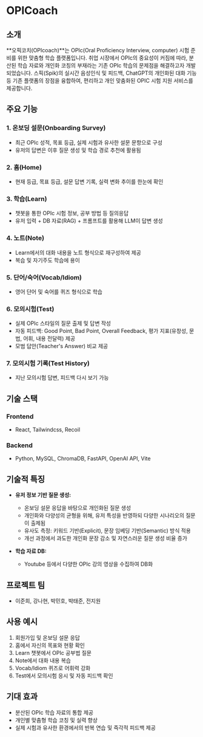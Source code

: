 # OPICoach


## 소개

**오픽코치(OPIcoach)**는 OPIc(Oral Proficiency Interview, computer) 시험 준비를 위한 맞춤형 학습 플랫폼입니다. 취업 시장에서 OPIc의 중요성이 커짐에 따라, 분산된 학습 자료와 개인화 코칭의 부재라는 기존 OPIc 학습의 문제점을 해결하고자 개발되었습니다. 스픽(Spik)의 실시간 음성인식 및 피드백, ChatGPT의 개인화된 대화 기능 등 기존 플랫폼의 장점을 융합하여, 편리하고 개인 맞춤화된 OPIC 시험 지원 서비스를 제공합니다.


## 주요 기능

### 1. 온보딩 설문(Onboarding Survey)
- 최근 OPIc 성적, 목표 등급, 실제 시험과 유사한 설문 문항으로 구성
- 유저의 답변은 이후 질문 생성 및 학습 경로 추천에 활용됨

### 2. 홈(Home)
- 현재 등급, 목표 등급, 설문 답변 기록, 실력 변화 추이를 한눈에 확인

### 3. 학습(Learn)
- 챗봇을 통한 OPIc 시험 정보, 공부 방법 등 질의응답
- 유저 입력 + DB 자료(RAG) + 프롬프트를 활용해 LLM이 답변 생성

### 4. 노트(Note)
- Learn에서의 대화 내용을 노트 형식으로 재구성하여 제공
- 복습 및 자기주도 학습에 용이

### 5. 단어/숙어(Vocab/Idiom)
- 영어 단어 및 숙어를 퀴즈 형식으로 학습

### 6. 모의시험(Test)
- 실제 OPIc 스타일의 질문 출제 및 답변 작성
- 자동 피드백: Good Point, Bad Point, Overall Feedback, 평가 지표(유창성, 문법, 어휘, 내용 전달력) 제공
- 모범 답안(Teacher's Answer) 비교 제공

### 7. 모의시험 기록(Test History)
- 지난 모의시험 답변, 피드백 다시 보기 가능


## 기술 스택

### Frontend
- React, Tailwindcss, Recoil

### Backend
- Python, MySQL, ChromaDB, FastAPI, OpenAI API, Vite


## 기술적 특징

- **유저 정보 기반 질문 생성:**  
  - 온보딩 설문 응답을 바탕으로 개인화된 질문 생성  
  - 개인화와 다양성의 균형을 위해, 유저 특성을 반영하되 다양한 시나리오의 질문이 출제됨  
  - 유사도 측정: 키워드 기반(Explicit), 문장 임베딩 기반(Semantic) 방식 적용
  - 개선 과정에서 과도한 개인화 문장 감소 및 자연스러운 질문 생성 비율 증가

- **학습 자료 DB:**  
  - Youtube 등에서 다양한 OPIc 강의 영상을 수집하여 DB화


## 프로젝트 팀

- 이준희, 강나현, 박민호, 박태준, 전지원


## 사용 예시

1. 회원가입 및 온보딩 설문 응답
2. 홈에서 자신의 목표와 현황 확인
3. Learn 챗봇에서 OPIc 공부법 질문
4. Note에서 대화 내용 복습
5. Vocab/Idiom 퀴즈로 어휘력 강화
6. Test에서 모의시험 응시 및 자동 피드백 확인


## 기대 효과

- 분산된 OPIc 학습 자료의 통합 제공
- 개인별 맞춤형 학습 코칭 및 실력 향상
- 실제 시험과 유사한 환경에서의 반복 연습 및 즉각적 피드백 제공
